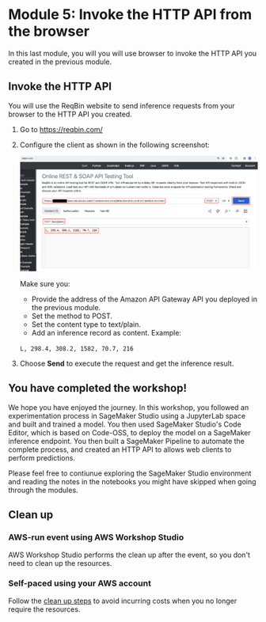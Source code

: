 # Module 5: Invoke the HTTP API from the browser

In this last module, you will you will use browser to invoke the HTTP API you created in the previous module.

## Invoke the HTTP API

You will use the ReqBin website to send inference requests from your browser to the HTTP API you created. 

1. Go to https://reqbin.com/

2. Configure the client as shown in the following screenshot:

    <img src="../images/module_05/reqbin.png" alt="Invoke API from the browser" />

    Make sure you:
    - Provide the address of the Amazon API Gateway API you deployed in the previous module.
    - Set the method to POST.
    - Set the content type to text/plain.
    - Add an inference record as content. Example: 

    ```L, 298.4, 308.2, 1582, 70.7, 216```

3. Choose **Send** to execute the request and get the inference result.

## You have completed the workshop!

We hope you have enjoyed the journey. In this workshop, you followed an experimentation process in SageMaker Studio using a JupyterLab space and built and trained a model. You then used SageMaker Studio's Code Editor, which is based on Code-OSS, to deploy the model on a SageMaker inference endpoint. You then built a SageMaker Pipeline to automate the complete process, and created an HTTP API to allows web clients to perform predictions.

Please feel free to contiunue exploring the SageMaker Studio environment and reading the notes in the notebooks you might have skipped when going through the modules.

## Clean up
### AWS-run event using AWS Workshop Studio
AWS Workshop Studio performs the clean up after the event, so you don't need to clean up the resources.

### Self-paced using your AWS account
Follow the [clean up steps](../cleanup/README.md) to avoid incurring costs when you no longer require the resources.